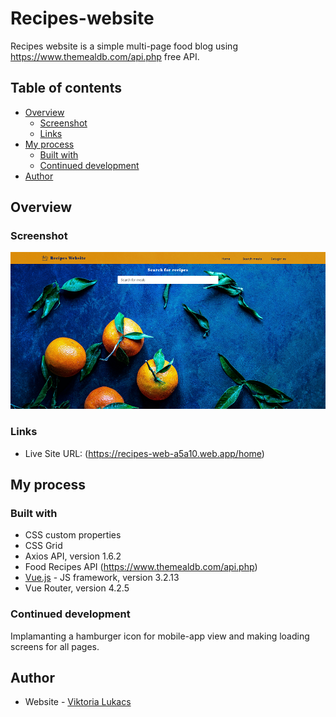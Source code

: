 # Recipes-website

Recipes website is a simple multi-page food blog using https://www.themealdb.com/api.php free API.

## Table of contents

- [Overview](#overview)
  - [Screenshot](#screenshot)
  - [Links](#links)
- [My process](#my-process)
  - [Built with](#built-with)
  - [Continued development](#continued-development)
- [Author](#author)


## Overview

### Screenshot

![](./src/assets/Screenshot-of-blog.png)

### Links

- Live Site URL: (https://recipes-web-a5a10.web.app/home)

## My process

### Built with

- CSS custom properties
- CSS Grid
- Axios API, version 1.6.2
- Food Recipes API (https://www.themealdb.com/api.php)
- [Vue.js](https://cli.vuejs.org/) - JS framework, version 3.2.13
- Vue Router, version 4.2.5



### Continued development

Implamanting a hamburger icon for mobile-app view and making loading screens for all pages.


## Author

- Website - [Viktoria Lukacs](https://luktoria.github.io/Portfolio/)
